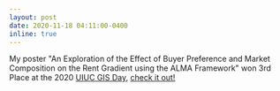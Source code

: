 ```yaml
---
layout: post
date: 2020-11-18 04:11:00-0400
inline: true
---
```


My poster "An Exploration of the Effect of Buyer Preference and Market Composition on the
Rent Gradient using the ALMA Framework" won 3rd Place at the 2020 [UIUC GIS Day](http://www.gisday.illinois.edu/), [check it out!](http://www.gisday.illinois.edu/2020-posters/2020-michels-357780.pdf)
